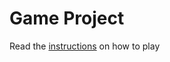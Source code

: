 # Game Project

Read the [instructions](https://github.com/hegehog8761/On-The-Farm-Game/blob/master/instructions.md) on how to play
